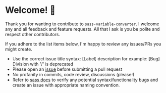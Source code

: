 # Welcome! 🥑

Thank you for wanting to contribute to `sass-variable-converter`. I welcome any and all feedback and feature requests. All that I ask is you be polite and respect other contributors. 

If you adhere to the list items below, I'm happy to review any issues/PRs you might create.

- Use the correct issue title syntax: [Label] description for example: [Bug] Division with '/' is deprecated
- Please open an [issue](https://github.com/tannerdolby/sass-variable-converter/issues) before submitting a pull request
- No profanity in commits, code review, discussions (please!)
- Refer to [sass docs](https://sass-lang.com/documentation) to verify any potential syntax/functionality bugs and create an issue with appropriate naming convention.
